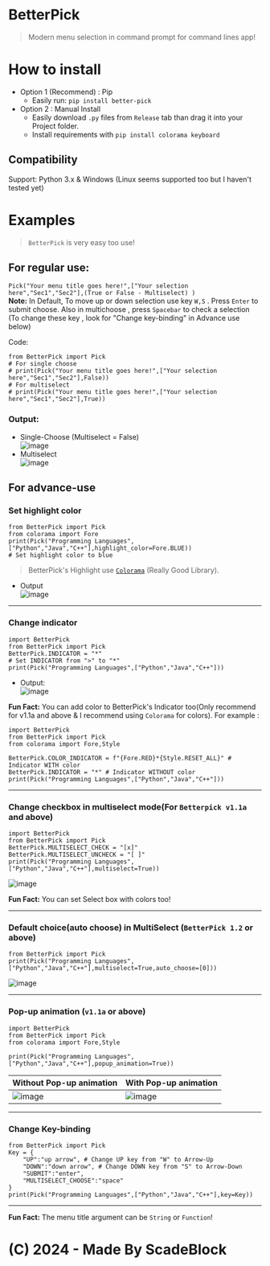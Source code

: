 # BetterPick
> Modern menu selection in command prompt for command lines app! 
# How to install
+ Option 1 (Recommend) : Pip
    - Easily run: `pip install better-pick`
+ Option 2 : Manual Install
    - Easily download `.py` files from `Release` tab than drag it into your Project folder.
    - Install requirements with `pip install colorama keyboard`
## Compatibility
Support: Python 3.x & Windows (Linux seems supported too but I haven't tested yet)
# Examples
> `BetterPick` is very easy too use!
## For regular use:  
`Pick("Your menu title goes here!",["Your selection here","Sec1","Sec2"],(True or False - Multiselect) )`  
**Note:** In Default, To move up or down selection use key `W,S` . Press `Enter` to submit choose. Also in multichoose , press `Spacebar` to check a selection (To change these key , look for "Change key-binding" in Advance use below)

Code: 
```
from BetterPick import Pick
# For single choose
# print(Pick("Your menu title goes here!",["Your selection here","Sec1","Sec2"],False))
# For multiselect
# print(Pick("Your menu title goes here!",["Your selection here","Sec1","Sec2"],True))
```

### Output:
+ Single-Choose (Multiselect = False)  
![image](https://github.com/ScadeBlock/BetterPick/assets/89845150/425d53bf-068d-4e6d-9e5e-ec1f3bdfc4d9)
+ Multiselect  
![image](https://github.com/ScadeBlock/BetterPick/assets/89845150/65d3e606-9a51-4ed8-a30a-1da9fca317a9)

## For advance-use
### Set highlight color  
```
from BetterPick import Pick
from colorama import Fore
print(Pick("Programming Languages",["Python","Java","C++"],highlight_color=Fore.BLUE))
# Set highlight color to blue
```
> BetterPick's Highlight use [`Colorama`](https://pypi.org/project/colorama/) (Really Good Library).
+ Output  
![image](https://github.com/ScadeBlock/BetterPick/assets/89845150/b4149c05-621b-433b-bbdf-8b01bd98790f)
------
### Change indicator
```
import BetterPick
from BetterPick import Pick
BetterPick.INDICATOR = "*"
# Set INDICATOR from ">" to "*"
print(Pick("Programming Languages",["Python","Java","C++"]))
```
+ Output:  
![image](https://github.com/ScadeBlock/BetterPick/assets/89845150/bc39b17d-6672-4861-b151-d57c7b38155f)

**Fun Fact:** You can add color to BetterPick's Indicator too(Only recommend for v1.1a and above & I recommend using `Colorama` for colors). For example :  
```
import BetterPick
from BetterPick import Pick
from colorama import Fore,Style

BetterPick.COLOR_INDICATOR = f"{Fore.RED}*{Style.RESET_ALL}" # Indicator WITH color
BetterPick.INDICATOR = "*" # Indicator WITHOUT color
print(Pick("Programming Languages",["Python","Java","C++"]))
```
---
### Change checkbox in multiselect mode(For `Betterpick v1.1a` and above)
```
import BetterPick
from BetterPick import Pick
BetterPick.MULTISELECT_CHECK = "[x]"
BetterPick.MULTISELECT_UNCHECK = "[ ]"
print(Pick("Programming Languages",["Python","Java","C++"],multiselect=True))
```
![image](https://github.com/ScadeBlock/BetterPick/assets/89845150/a0b67b28-2d71-4407-a610-923365a59100)

**Fun Fact:** You can set Select box with colors too!

---
### Default choice(auto choose) in MultiSelect (`BetterPick 1.2` or above)
```
from BetterPick import Pick
print(Pick("Programming Languages",["Python","Java","C++"],multiselect=True,auto_choose=[0]))
```
![image](https://github.com/ScadeBlock/BetterPick/assets/89845150/0ad02b6a-44a4-4de9-ac43-7a7f99ae30b3)


---
### Pop-up animation (`v1.1a` or above)

```
import BetterPick
from BetterPick import Pick
from colorama import Fore,Style

print(Pick("Programming Languages",["Python","Java","C++"],popup_animation=True))
```

| Without Pop-up animation   | With Pop-up animation |
|----------------------------|-----------------------|
|![image](https://github.com/ScadeBlock/BetterPick/assets/89845150/aff129cf-0bcd-4ecb-8402-976eb6a1b4b0)|![image](https://github.com/ScadeBlock/BetterPick/assets/89845150/536d55a6-f3cf-468a-9b9c-6927fa24aae2)|

---
### Change Key-binding  
```
from BetterPick import Pick
Key = {
    "UP":"up arrow", # Change UP key from "W" to Arrow-Up
    "DOWN":"down arrow", # Change DOWN key from "S" to Arrow-Down
    "SUBMIT":"enter",
    "MULTISELECT_CHOOSE":"space"
} 
print(Pick("Programming Languages",["Python","Java","C++"],key=Key))
```
--- 
**Fun Fact:** The menu title argument can be `String` or `Function`!

# (C) 2024 - Made By ScadeBlock
